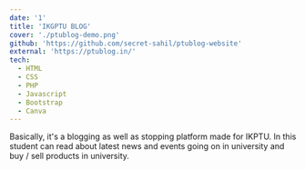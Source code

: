 ```yaml
---
date: '1'
title: 'IKGPTU BLOG'
cover: './ptublog-demo.png'
github: 'https://github.com/secret-sahil/ptublog-website'
external: 'https://ptublog.in/'
tech:
  - HTML
  - CSS
  - PHP
  - Javascript
  - Bootstrap
  - Canva
---
```


Basically, it's a blogging as well as stopping platform made for IKPTU. In this student can read about latest news and events going on in university and buy / sell products in university.
